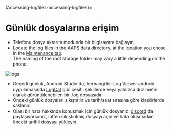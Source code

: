 (Accessing-logfiles-accessing-logfiles)=

# Günlük dosyalarına erişim

* Telefonu dosya aktarım modunda bir bilgisayara bağlayın
* Locate the log files in the AAPS data directory, at the location you chose in the [Maintenance tab](#preferences-maintenance-logdirectory).  
    The naming of the root storage folder may vary a little depending on the phone.

![logs](../images/aapslog.png)

* Geçerli günlük, Android Studio'da, herhangi bir Log Viewer android uygulamasında [LogCat](https://developer.android.com/studio/debug/am-logcat.html) gibi çeşitli şekillerde veya yalnızca düz metin olarak görüntülenebilen bir .log dosyasıdır. 
* Önceki günlük dosyaları sıkıştırılır ve tarih/saat sırasına göre klasörlerde saklanır. 
* Olası bir hata hakkında konuşmak için günlük dosyanızı [discord](https://discord.gg/4fQUWHZ4Mw)'da paylaşıyorsanız, lütfen sıkıştırılmış dosyayı açın ve hata oluşmadan önceki tarihli dosyayı yükleyin.